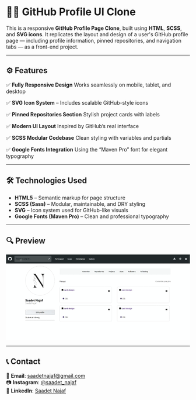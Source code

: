 # 👩‍💻 GitHub Profile UI Clone

This is a responsive **GitHub Profile Page Clone**, built using **HTML**, **SCSS**, and **SVG icons**. It replicates the layout and design of a user's GitHub profile page — including profile information, pinned repositories, and navigation tabs — as a front-end project.

---

## ⚙️ Features

✅ **Fully Responsive Design**
Works seamlessly on mobile, tablet, and desktop  

✅ **SVG Icon System** – Includes scalable GitHub-style icons

✅ **Pinned Repositories Section**
Stylish project cards with labels

✅ **Modern UI Layout**
Inspired by GitHub’s real interface

✅ **SCSS Modular Codebase**
Clean styling with variables and partials

✅ **Google Fonts Integration**
Using the “Maven Pro” font for elegant typography

---

## 🛠 Technologies Used

- **HTML5** – Semantic markup for page structure  
- **SCSS (Sass)** – Modular, maintainable, and DRY styling  
- **SVG** – Icon system used for GitHub-like visuals  
- **Google Fonts (Maven Pro)** – Clean and professional typography

---

## 🔍 Preview

![GitHub Profile UI Preview](github.gif)

---

## 📞 Contact

📩 **Email**: [saadetnajaf@gmail.com](mailto:saadetnajaf@gmail.com)  
📷 **Instagram**: [@saadet_najaf](https://www.instagram.com/saadet_najaf)  
💼 **LinkedIn**: [Saadet Najaf](https://www.linkedin.com/in/saadetnajaf/) 
